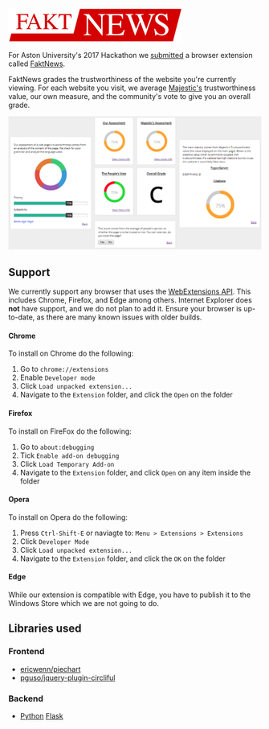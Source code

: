 [![FaktNews](website/img/logo-header.png "Logo")](http://faktnews.org)

For Aston University's 2017 Hackathon we <a href="https://devpost.com/software/faktnews">submitted</a> a browser extension called <a href="http://faktnews.org/">FaktNews</a>.

FaktNews grades the trustworthiness of the website you're currently viewing. For each website you visit, we average [Majestic's](https://majestic.com) trustworthiness value, our own measure, and the community's vote to give you an overall grade.

![Example](devmode.png "Example data")

## Support

We currently support any browser that uses the [WebExtensions API](https://browserext.github.io). This includes Chrome, Firefox, and Edge among others. Internet Explorer does **not** have support, and we do not plan to add it. Ensure your browser is up-to-date, as there are many known issues with older builds.


#### Chrome

To install on Chrome do the following:
1. Go to `chrome://extensions`
2. Enable `Developer mode`
3. Click `Load unpacked extension...`
4. Navigate to the `Extension` folder, and click the `Open` on the folder


#### Firefox

To install on FireFox do the following:
1. Go to `about:debugging`
2. Tick `Enable add-on debugging`
3. Click `Load Temporary Add-on`
4. Navigate to the `Extension` folder, and click `Open` on any item inside the folder


#### Opera

To install on Opera do the following:
1. Press `Ctrl-Shift-E` or naviagte to: `Menu > Extensions > Extensions`
2. Click `Developer Mode`
3. Click `Load unpacked extension...`
4. Navigate to the `Extension` folder, and click the `OK` on the folder


#### Edge

While our extension is compatible with Edge, you have to publish it to the Windows Store which we are not going to do.


## Libraries used

### Frontend

- [ericwenn/piechart](https://github.com/ericwenn/piechart)
- [pguso/jquery-plugin-circliful](https://github.com/pguso/jquery-plugin-circliful)

### Backend

- [Python](https://www.python.org) [Flask](http://flask.pocoo.org)
